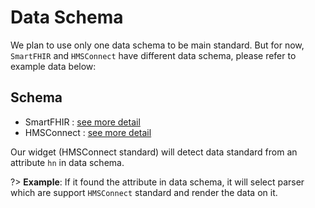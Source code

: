 # **Data Schema**

We plan to use only one data schema to be main standard. But for now, `SmartFHIR` and `HMSConnect` have different data schema, please refer to example data below:

## **Schema**

 - SmartFHIR : [see more detail](https://github.com/HMSConnect/hms-widget-sdk/blob/master/fake/mock/standards/smart_fhir/patient.js)
 - HMSConnect : [see more detail](https://github.com/HMSConnect/hms-widget-sdk/blob/master/fake/mock/standards/hms_connect/patient.json)

Our widget (HMSConnect standard) will detect data standard from an attribute `hn` in data schema. 

?> **Example**: If it found the attribute in data schema, it will select parser which are support `HMSConnect` standard and render the data on it.